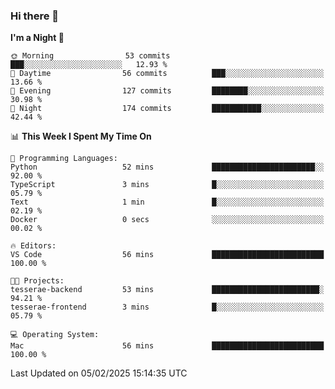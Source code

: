 ### Hi there 👋

<!--
**ALiersEL/ALiersEL** is a ✨ _special_ ✨ repository because its `README.md` (this file) appears on your GitHub profile.

Here are some ideas to get you started:

- 🔭 I’m currently working on ...
- 🌱 I’m currently learning ...
- 👯 I’m looking to collaborate on ...
- 🤔 I’m looking for help with ...
- 💬 Ask me about ...
- 📫 How to reach me: ...
- 😄 Pronouns: ...
- ⚡ Fun fact: ...
-->

<!--START_SECTION:waka-->
**I'm a Night 🦉** 

```text
🌞 Morning                53 commits          ███░░░░░░░░░░░░░░░░░░░░░░   12.93 % 
🌆 Daytime                56 commits          ███░░░░░░░░░░░░░░░░░░░░░░   13.66 % 
🌃 Evening                127 commits         ████████░░░░░░░░░░░░░░░░░   30.98 % 
🌙 Night                  174 commits         ███████████░░░░░░░░░░░░░░   42.44 % 
```


📊 **This Week I Spent My Time On** 

```text
💬 Programming Languages: 
Python                   52 mins             ███████████████████████░░   92.00 % 
TypeScript               3 mins              █░░░░░░░░░░░░░░░░░░░░░░░░   05.79 % 
Text                     1 min               █░░░░░░░░░░░░░░░░░░░░░░░░   02.19 % 
Docker                   0 secs              ░░░░░░░░░░░░░░░░░░░░░░░░░   00.02 % 

🔥 Editors: 
VS Code                  56 mins             █████████████████████████   100.00 % 

🐱‍💻 Projects: 
tesserae-backend         53 mins             ████████████████████████░   94.21 % 
tesserae-frontend        3 mins              █░░░░░░░░░░░░░░░░░░░░░░░░   05.79 % 

💻 Operating System: 
Mac                      56 mins             █████████████████████████   100.00 % 
```


 Last Updated on 05/02/2025 15:14:35 UTC
<!--END_SECTION:waka-->
